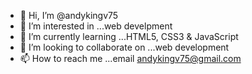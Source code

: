 - 👋 Hi, I’m @andykingv75
- 👀 I’m interested in ...web develpment
- 🌱 I’m currently learning ...HTML5, CSS3 & JavaScript
- 💞️ I’m looking to collaborate on ...web development
- 📫 How to reach me ...email andykingv75@gmail.com

<!---
andykingv75/andykingv75 is a ✨ special ✨ repository because its `README.md` (this file) appears on your GitHub profile.
You can click the Preview link to take a look at your changes.
--->
